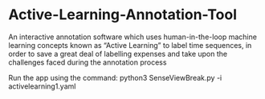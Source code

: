 # Active-Learning-Annotation-Tool
An interactive annotation software which uses human-in-the-loop machine learning concepts known as “Active Learning” to label time sequences, in order to save a great deal of labelling expenses and take upon the challenges faced during the annotation process

Run the app using the command: python3 SenseViewBreak.py -i activelearning1.yaml
